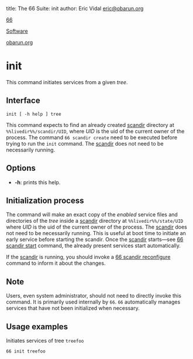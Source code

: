 title: The 66 Suite: init
author: Eric Vidal <eric@obarun.org>

[66](index.html)

[Software](https://web.obarun.org/software)

[obarun.org](https://web.obarun.org)

# init

This command initiates services from a given *tree*.

## Interface

```
init [ -h help ] tree
```

This command expects to find an already created [scandir](scandir.html) directory at `%%livedir%%/scandir/UID`, where *UID* is the uid of the current owner of the process.
The command `66 scandir create` need to be executed before trying to run the `init` command. The [scandir](scandir.html) does not need to be necessarily running.

## Options

- **-h**: prints this help.

## Initialization process

The command will make an exact copy of the *enabled* service files and directories of the *tree* inside a [scandir](scandir.html) directory at `%%livedir%%/state/UID` where *UID* is the uid of the current owner of the process. The [scandir](scandir.html) does not need to be necessarily running. This is useful at boot time to initiate an early service before starting the scandir. Once the [scandir](scandir.html) starts—see [66 scandir start](scandir.html) command, the already present services start automatically.

If the [scandir](scandir.html) is running, you should invoke a [66 scandir reconfigure](reconfigure.html) command to inform it about the changes.

## Note

Users, even system administrator, should not need to directly invoke this command. It is primarily used internally by `66`. `66` automatically manages services that have not been initialized when necessary.

## Usage examples

Initiates services of tree `treefoo`

```
66 init treefoo
```